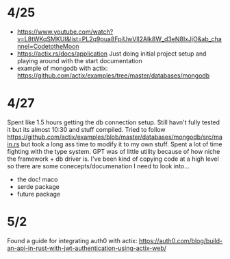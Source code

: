 # 4/25
- https://www.youtube.com/watch?v=L8tWKqSMKUI&list=PL2q9pua8FpiUwVll2Alk8W_d3eN8IxJjO&ab_channel=CodetotheMoon
- https://actix.rs/docs/application
Just doing initial project setup and playing around with the start documentation
- example of mongodb with actix: https://github.com/actix/examples/tree/master/databases/mongodb

# 4/27
Spent like 1.5 hours getting the db connection setup. Still havn't fully tested it but its almost 10:30 and stuff compiled. Tried to follow
https://github.com/actix/examples/blob/master/databases/mongodb/src/main.rs but took a long ass time to modify it to my own stuff. Spent a lot
of time fighting with the type system. GPT was of little utility because of how niche the framework + db driver is. I've been kind of copying code
at a high level so there are some conecepts/documenation I need to look into...
- the doc! maco
- serde package
- future package

# 5/2
Found a guide for integrating auth0 with actix: https://auth0.com/blog/build-an-api-in-rust-with-jwt-authentication-using-actix-web/
